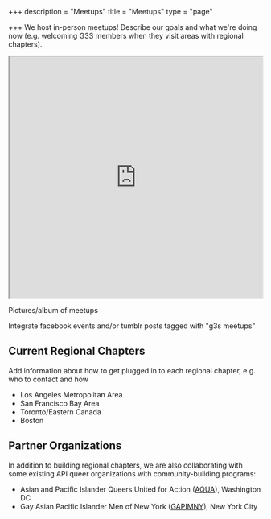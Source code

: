 +++
description = "Meetups"
title = "Meetups"
type = "page"

+++
We host in-person meetups! Describe our goals and what we're doing now (e.g. welcoming G3S members when they visit areas with regional chapters).

<iframe src="https://www.google.com/maps/d/u/0/embed?mid=11zYeY6ifzc83GjO98WY355jNeSc" width="100%" height="480"></iframe>

Pictures/album of meetups

Integrate facebook events and/or tumblr posts tagged with "g3s meetups"

## Current Regional Chapters

Add information about how to get plugged in to each regional chapter, e.g. who to contact and how

- Los Angeles Metropolitan Area
- San Francisco Bay Area
- Toronto/Eastern Canada
- Boston

## Partner Organizations

In addition to building regional chapters, we are also collaborating with some existing API queer organizations with community-building programs:

- Asian and Pacific Islander Queers United for Action ([AQUA](http://www.aquadc.us)), Washington DC
- Gay Asian Pacific Islander Men of New York ([GAPIMNY](http://gapimny.org)), New York City
